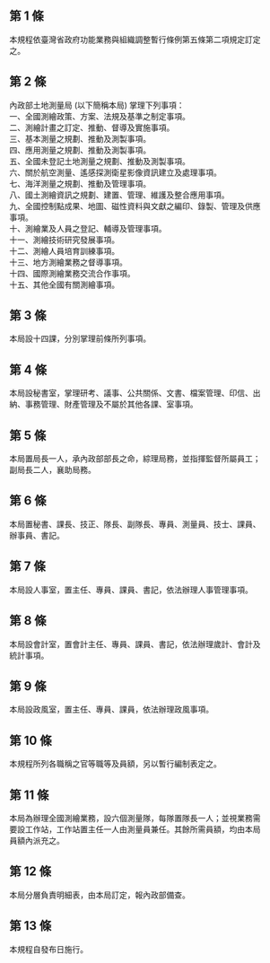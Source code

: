 第 1 條
-------
本規程依臺灣省政府功能業務與組織調整暫行條例第五條第二項規定訂定  
之。

第 2 條
-------
內政部土地測量局 (以下簡稱本局) 掌理下列事項：  
一、全國測繪政策、方案、法規及基準之制定事項。  
二、測繪計畫之訂定、推動、督導及實施事項。  
三、基本測量之規劃、推動及測製事項。  
四、應用測量之規劃、推動及測製事項。  
五、全國未登記土地測量之規劃、推動及測製事項。  
六、關於航空測量、遙感探測衛星影像資訊建立及處理事項。  
七、海洋測量之規劃、推動及管理事項。  
八、國土測繪資訊之規劃、建置、管理、維護及整合應用事項。  
九、全國控制點成果、地圖、磁性資料與文獻之編印、錄製、管理及供應  
    事項。  
十、測繪業及人員之登記、輔導及管理事項。  
十一、測繪技術研究發展事項。  
十二、測繪人員培育訓練事項。  
十三、地方測繪業務之督導事項。  
十四、國際測繪業務交流合作事項。  
十五、其他全國有關測繪事項。

第 3 條
-------
本局設十四課，分別掌理前條所列事項。

第 4 條
-------
本局設秘書室，掌理研考、議事、公共關係、文書、檔案管理、印信、出  
納、事務管理、財產管理及不屬於其他各課、室事項。

第 5 條
-------
本局置局長一人，承內政部部長之命，綜理局務，並指揮監督所屬員工；  
副局長二人，襄助局務。

第 6 條
-------
本局置秘書、課長、技正、隊長、副隊長、專員、測量員、技士、課員、  
辦事員、書記。

第 7 條
-------
本局設人事室，置主任、專員、課員、書記，依法辦理人事管理事項。

第 8 條
-------
本局設會計室，置會計主任、專員、課員、書記，依法辦理歲計、會計及  
統計事項。

第 9 條
-------
本局設政風室，置主任、專員、課員，依法辦理政風事項。

第 10 條
--------
本規程所列各職稱之官等職等及員額，另以暫行編制表定之。

第 11 條
--------
本局為辦理全國測繪業務，設六個測量隊，每隊置隊長一人；並視業務需  
要設工作站，工作站置主任一人由測量員兼任。其餘所需員額，均由本局  
員額內派充之。

第 12 條
--------
本局分層負責明細表，由本局訂定，報內政部備查。

第 13 條
--------
本規程自發布日施行。

